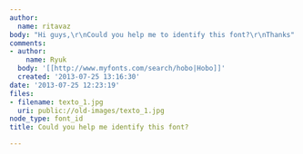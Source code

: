 ```yaml
---
author:
  name: ritavaz
body: "Hi guys,\r\nCould you help me to identify this font?\r\nThanks"
comments:
- author:
    name: Ryuk
  body: '[[http://www.myfonts.com/search/hobo|Hobo]]'
  created: '2013-07-25 13:16:30'
date: '2013-07-25 12:23:19'
files:
- filename: texto_1.jpg
  uri: public://old-images/texto_1.jpg
node_type: font_id
title: Could you help me identify this font?

---
```

